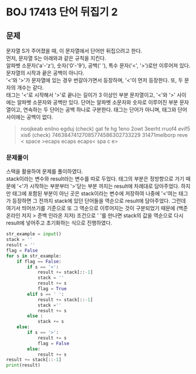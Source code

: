 # BOJ 17413 단어 뒤집기 2
## 문제
문자열 S가 주어졌을 때, 이 문자열에서 단어만 뒤집으려고 한다.  
먼저, 문자열 S는 아래와과 같은 규칙을 지킨다.  
알파벳 소문자('a'-'z'), 숫자('0'-'9'), 공백(' '), 특수 문자('<', '>')로만 이루어져 있다.  
문자열의 시작과 끝은 공백이 아니다.  
'<'와 '>'가 문자열에 있는 경우 번갈아가면서 등장하며, '<'이 먼저 등장한다. 또, 두 문자의 개수는 같다.  
태그는 '<'로 시작해서 '>'로 끝나는 길이가 3 이상인 부분 문자열이고, '<'와 '>' 사이에는 알파벳 소문자와 공백만 있다. 단어는 알파벳 소문자와 숫자로 이루어진 부분 문자열이고, 연속하는 두 단어는 공백 하나로 구분한다. 태그는 단어가 아니며, 태그와 단어 사이에는 공백이 없다.  
> noojkeab enilno egduj (check)
> <open>gat<close>
> <ab cd>fe hg<ij kl>
> 1eno 2owt 3eerht rruof4 evif5 xis6 (check)
> <int><max>7463847412<long long><max>7085774586302733229
> <problem>31471<is hardest>melborp reve<end>
> <   space   >ecaps ecaps ecaps<    spa   c e>

### 문제풀이
스택을 활용하여 문제를 풀이하였다.   
stack이라는 변수와 result라는 변수를 따로 두었다. 태그의 부분은 정방향으로 가기 때문에 '\<'가 시작하는 부분부터 '\>'닫는 부분 까지는 result에 차례대로 담아주었다. 하지만 태그에 포함된 부분이 아닌 곳은 stack이라는 변수에 저장하여 나중에 '\<'여는 태그가 등장하면 그 전까지 stack에 있던 단어들을 역순으로 result에 담아주었다. 그런데 여기서 띄어쓰기를 기준으로 또 그 역순으로 이루어지는 것이 구분되었기 때문에 (백준 온라인 저지 > 준백 인라온 지저) 조건으로 ' '를 만나면 stack의 값을 역순으로 다시 result에 넣어주고 초기화하는 식으로 진행하였다.  
```python
str_example = input()
stack = ''
result = ''
flag = False
for s in str_example:
    if flag == False:
        if s == '<':
            result += stack[::-1]
            stack = ''
            result += s
            flag = True
        elif s == ' ':
            result += stack[::-1]
            stack =''
            result += s
        else : 
            stack += s
    else:
        if s == '>':
            result += s
            flag = False
        else:
            result += s
result += stack[::-1]
print(result)
```